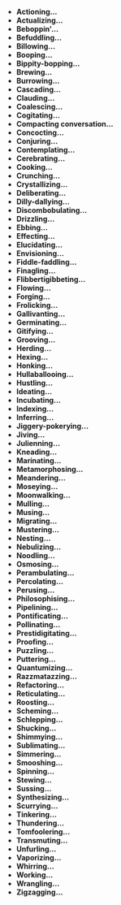 -   **Actioning…**
-   **Actualizing…**
-   **Beboppin'…**
-   **Befuddling…**
-   **Billowing…**
-   **Booping…**
-   **Bippity-bopping…**
-   **Brewing…**
-   **Burrowing…**
-   **Cascading…**
-   **Clauding…**
-   **Coalescing…**
-   **Cogitating…**
-   **Compacting conversation…**
-   **Concocting…**
-   **Conjuring…**
-   **Contemplating…**
-   **Cerebrating…**
-   **Cooking…**
-   **Crunching…**
-   **Crystallizing…**
-   **Deliberating…**
-   **Dilly-dallying…**
-   **Discombobulating…**
-   **Drizzling…**
-   **Ebbing…**
-   **Effecting…**
-   **Elucidating…**
-   **Envisioning…**
-   **Fiddle-faddling…**
-   **Finagling…**
-   **Flibbertigibbeting…**
-   **Flowing…**
-   **Forging…**
-   **Frolicking…**
-   **Gallivanting…**
-   **Germinating…**
-   **Gitifying…**
-   **Grooving…**
-   **Herding…**
-   **Hexing…**
-   **Honking…**
-   **Hullaballooing…**
-   **Hustling…**
-   **Ideating…**
-   **Incubating…**
-   **Indexing…**
-   **Inferring…**
-   **Jiggery-pokerying…**
-   **Jiving…**
-   **Julienning…**
-   **Kneading…**
-   **Marinating…**
-   **Metamorphosing…**
-   **Meandering…**
-   **Moseying…**
-   **Moonwalking…**
-   **Mulling…**
-   **Musing…**
-   **Migrating…**
-   **Mustering…**
-   **Nesting…**
-   **Nebulizing…**
-   **Noodling…**
-   **Osmosing…**
-   **Perambulating…**
-   **Percolating…**
-   **Perusing…**
-   **Philosophising…**
-   **Pipelining…**
-   **Pontificating…**
-   **Pollinating…**
-   **Prestidigitating…**
-   **Proofing…**
-   **Puzzling…**
-   **Puttering…**
-   **Quantumizing…**
-   **Razzmatazzing…**
-   **Refactoring…**
-   **Reticulating…**
-   **Roosting…**
-   **Scheming…**
-   **Schlepping…**
-   **Shucking…**
-   **Shimmying…**
-   **Sublimating…**
-   **Simmering…**
-   **Smooshing…**
-   **Spinning…**
-   **Stewing…**
-   **Sussing…**
-   **Synthesizing…**
-   **Scurrying…**
-   **Tinkering…**
-   **Thundering…**
-   **Tomfoolering…**
-   **Transmuting…**
-   **Unfurling…**
-   **Vaporizing…**
-   **Whirring…**
-   **Working…**
-   **Wrangling…**
-   **Zigzagging…**
